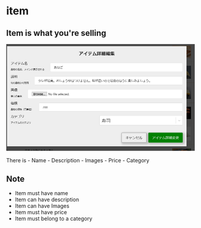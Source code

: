# item

## Item is what you're selling

![Item](../img/item_ss.png)

There is
    - Name
    - Description
    - Images
    - Price
    - Category

## Note
- Item must have name
- Item can have description
- Item can have Images
- Item must have price
- Item must belong to a category